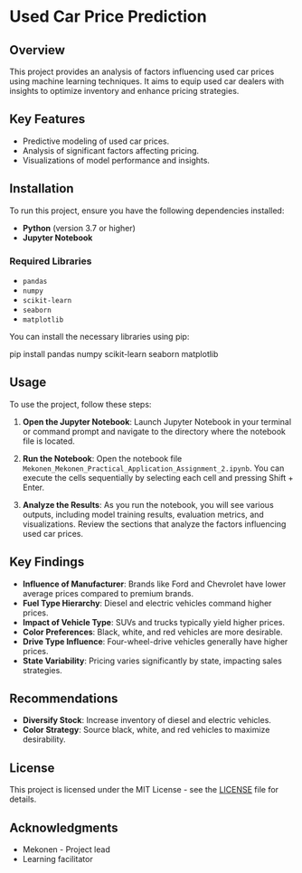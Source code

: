 # Used Car Price Prediction

## Overview

This project provides an analysis of factors influencing used car prices using machine learning techniques. It aims to equip used car dealers with insights to optimize inventory and enhance pricing strategies.

## Key Features

- Predictive modeling of used car prices.
- Analysis of significant factors affecting pricing.
- Visualizations of model performance and insights.

## Installation

To run this project, ensure you have the following dependencies installed:

- **Python** (version 3.7 or higher)
- **Jupyter Notebook**

### Required Libraries

- `pandas`
- `numpy`
- `scikit-learn`
- `seaborn`
- `matplotlib`

You can install the necessary libraries using pip:

pip install pandas numpy scikit-learn seaborn matplotlib

## Usage

To use the project, follow these steps:

1. **Open the Jupyter Notebook**: Launch Jupyter Notebook in your terminal or command prompt and navigate to the directory where the notebook file is located.

2. **Run the Notebook**: Open the notebook file `Mekonen_Mekonen_Practical_Application_Assignment_2.ipynb`. You can execute the cells sequentially by selecting each cell and pressing Shift + Enter.

3. **Analyze the Results**: As you run the notebook, you will see various outputs, including model training results, evaluation metrics, and visualizations. Review the sections that analyze the factors influencing used car prices.

## Key Findings

- **Influence of Manufacturer**: Brands like Ford and Chevrolet have lower average prices compared to premium brands.
- **Fuel Type Hierarchy**: Diesel and electric vehicles command higher prices.
- **Impact of Vehicle Type**: SUVs and trucks typically yield higher prices.
- **Color Preferences**: Black, white, and red vehicles are more desirable.
- **Drive Type Influence**: Four-wheel-drive vehicles generally have higher prices.
- **State Variability**: Pricing varies significantly by state, impacting sales strategies.

## Recommendations

- **Diversify Stock**: Increase inventory of diesel and electric vehicles.
- **Color Strategy**: Source black, white, and red vehicles to maximize desirability.

## License

This project is licensed under the MIT License - see the [LICENSE](LICENSE) file for details.

## Acknowledgments

- Mekonen - Project lead
- Learning facilitator 
  
